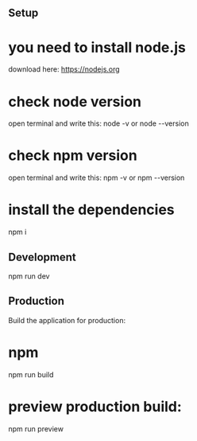 ## Setup

# you need to install node.js

download here: https://nodejs.org

# check node version

open terminal and write this: node -v or node --version

# check npm version

open terminal and write this: npm -v or npm --version

# install the dependencies

npm i

## Development

npm run dev

## Production

Build the application for production:

# npm

npm run build

# preview production build:

npm run preview
